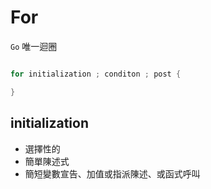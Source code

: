 # For

`Go` 唯一迴圈

```go

for initialization ; conditon ; post {

}

```

## initialization

* 選擇性的
* 簡單陳述式
* 簡短變數宣告、加值或指派陳述、或函式呼叫

